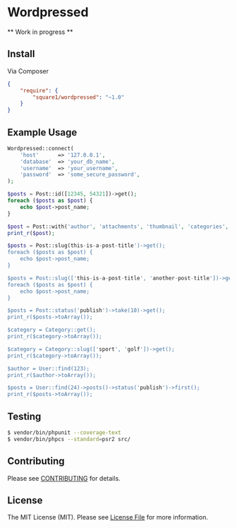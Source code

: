 # Wordpressed

** Work in progress **


## Install

Via Composer

``` json
{
    "require": {
        "square1/wordpressed": "~1.0"
    }
}
```

## Example Usage

``` php
Wordpressed::connect(
    'host'      => '127.0.0.1',
    'database'  => 'your_db_name',
    'username'  => 'your_username',
    'password'  => 'some_secure_password',
);

$posts = Post::id([12345, 54321])->get();
foreach ($posts as $post) {
    echo $post->post_name;
}

$post = Post::with('author', 'attachments', 'thumbnail', 'categories', 'tags')->find(8271);
print_r($post);

$posts = Post::slug(this-is-a-post-title')->get();
foreach ($posts as $post) {
    echo $post->post_name;
}

$posts = Post::slug(['this-is-a-post-title', 'another-post-title'])->get();
foreach ($posts as $post) {
    echo $post->post_name;
}

$posts = Post::status('publish')->take(10)->get();
print_r($posts->toArray());

$category = Category::get();
print_r($category->toArray());

$category = Category::slug(['sport', 'golf'])->get();
print_r($category->toArray());

$author = User::find(123);
print_r($author->toArray());

$posts = User::find(24)->posts()->status('publish')->first();
print_r($posts->toArray());

```

## Testing

``` bash
$ vendor/bin/phpunit --coverage-text
$ vendor/bin/phpcs --standard=psr2 src/
```

## Contributing

Please see [CONTRIBUTING](https://github.com/square1-io/wordpressed/blob/master/CONTRIBUTING.md) for details.


## License

The MIT License (MIT). Please see [License File](https://github.com/square1-io/wordpressed/blob/master/LICENSE) for more information.
